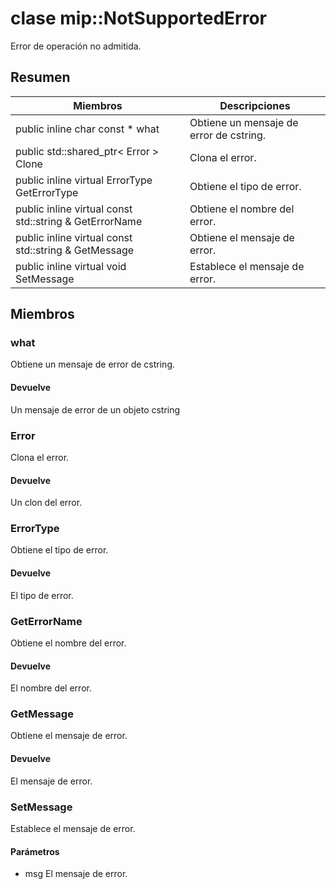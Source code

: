 # <a name="class-mipnotsupportederror"></a>clase mip::NotSupportedError 
Error de operación no admitida.
## <a name="summary"></a>Resumen
 Miembros                        | Descripciones                                
--------------------------------|---------------------------------------------
public inline char const  * what | Obtiene un mensaje de error de cstring.
public std::shared_ptr< Error > Clone | Clona el error.
public inline virtual ErrorType GetErrorType | Obtiene el tipo de error.
public inline virtual const std::string & GetErrorName | Obtiene el nombre del error.
public inline virtual const std::string & GetMessage | Obtiene el mensaje de error.
public inline virtual void SetMessage | Establece el mensaje de error.
## <a name="members"></a>Miembros
### <a name="what"></a>what
Obtiene un mensaje de error de cstring.
#### <a name="returns"></a>Devuelve
Un mensaje de error de un objeto cstring
### <a name="error"></a>Error
Clona el error.
#### <a name="returns"></a>Devuelve
Un clon del error.
### <a name="errortype"></a>ErrorType
Obtiene el tipo de error.
#### <a name="returns"></a>Devuelve
El tipo de error.
### <a name="geterrorname"></a>GetErrorName
Obtiene el nombre del error.
#### <a name="returns"></a>Devuelve
El nombre del error.
### <a name="getmessage"></a>GetMessage
Obtiene el mensaje de error.
#### <a name="returns"></a>Devuelve
El mensaje de error.
### <a name="setmessage"></a>SetMessage
Establece el mensaje de error.
#### <a name="parameters"></a>Parámetros
* msg El mensaje de error.